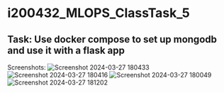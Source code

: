 # i200432_MLOPS_ClassTask_5

## Task: Use docker compose to set up mongodb and use it with a flask app

Screenshots:
![Screenshot 2024-03-27 180433](https://github.com/Lazer430/i200432_MLOPS_ClassTask_5/assets/90345992/c9f27b99-aba8-4aa5-b14e-cf95dbebe1ea)
![Screenshot 2024-03-27 180416](https://github.com/Lazer430/i200432_MLOPS_ClassTask_5/assets/90345992/0644d3ee-eb0d-45e9-91c4-14d0435aa18b)
![Screenshot 2024-03-27 180049](https://github.com/Lazer430/i200432_MLOPS_ClassTask_5/assets/90345992/ad1c3e99-ea47-47a6-aa29-d877138a5e9f)
![Screenshot 2024-03-27 181202](https://github.com/Lazer430/i200432_MLOPS_ClassTask_5/assets/90345992/08f078ce-be97-475a-abdd-9fedfafd7dba)
